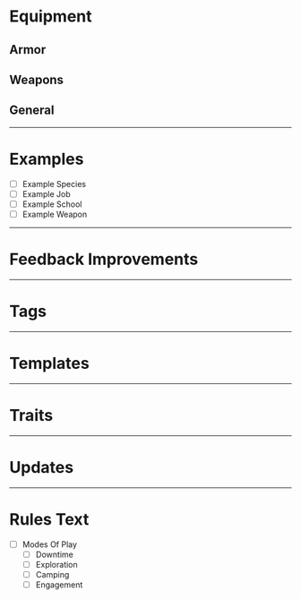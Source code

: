 # Equipment 
## Armor 
## Weapons 
## General
---
# Examples 
- [ ] Example Species 
- [ ] Example Job 
- [ ] Example School 
- [ ] Example Weapon
---
# Feedback Improvements 
---
# Tags 
---
# Templates 

---
# Traits 

---
# Updates 
---
# Rules Text 
- [ ] Modes Of Play 
	- [ ] Downtime
	- [ ] Exploration
	- [ ] Camping
	- [ ] Engagement